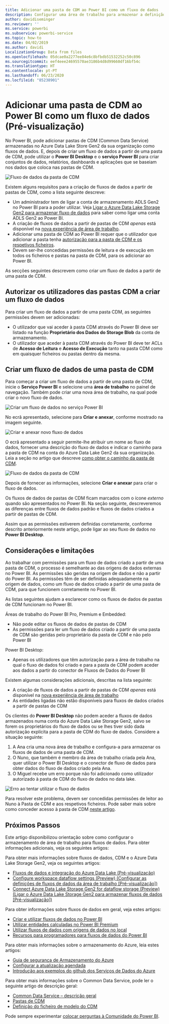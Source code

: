 ```yaml
---
title: Adicionar uma pasta de CDM ao Power BI como um fluxo de dados
description: Configurar uma área de trabalho para armazenar a definição e os ficheiros de dados do fluxo de dados no Azure Data Lake Storage Gen2
author: davidiseminger
ms.reviewer: ''
ms.service: powerbi
ms.subservice: powerbi-service
ms.topic: how-to
ms.date: 04/02/2019
ms.author: davidi
LocalizationGroup: Data from files
ms.openlocfilehash: 05dcae0a2277ee84e6c8bfbdb51532252c50c896
ms.sourcegitcommit: eef4eee24695570ae3186b4d8d99660df16bf54c
ms.translationtype: HT
ms.contentlocale: pt-PT
ms.lasthandoff: 06/23/2020
ms.locfileid: "85238901"
---
```

# <a name="add-a-cdm-folder-to-power-bi-as-a-dataflow-preview"></a>Adicionar uma pasta de CDM ao Power BI como um fluxo de dados (Pré-visualização)

No Power BI, pode adicionar pastas de CDM (Common Data Service) armazenadas no Azure Data Lake Store Gen2 da sua organização como fluxos de dados. E, depois de criar um fluxo de dados a partir de uma pasta de CDM, pode utilizar o **Power BI Desktop** e o **serviço Power BI** para criar conjuntos de dados, relatórios, dashboards e aplicações que se baseiam nos dados que coloca nas pastas de CDM.

![Fluxo de dados da pasta de CDM](media/service-dataflows-add-cdm-folder/dataflow-from-cdm-folder_01.jpg)

Existem alguns requisitos para a criação de fluxos de dados a partir de pastas de CDM, como a lista seguinte descreve:

* Um administrador tem de ligar a conta de armazenamento ADLS Gen2 no Power BI para a poder utilizar. Veja [Ligar o Azure Data Lake Storage Gen2 para armazenar fluxo de dados](service-dataflows-connect-azure-data-lake-storage-gen2.md) para saber como ligar uma conta ADLS Gen2 ao Power BI.
* A criação de fluxos de dados a partir de pastas de CDM *apenas* está disponível na [nova experiência de área de trabalho](../collaborate-share/service-create-the-new-workspaces.md). 
* Adicionar uma pasta de CDM ao Power BI requer que o utilizador que adicionar a pasta tenha [autorização para a pasta de CDM e os respetivos ficheiros](https://go.microsoft.com/fwlink/?linkid=2029121).
* Devem ser-lhe concedidas permissões de leitura e de execução em todos os ficheiros e pastas na pasta de CDM, para os adicionar ao Power BI.

As secções seguintes descrevem como criar um fluxo de dados a partir de uma pasta de CDM.

## <a name="authorizing-users-for-cdm-folders-to-create-a-dataflow"></a>Autorizar os utilizadores das pastas CDM a criar um fluxo de dados

Para criar um fluxo de dados a partir de uma pasta CDM, as seguintes permissões devem ser adicionadas:
* O utilizador que vai aceder à pasta CDM através do Power BI deve ser listado na função **Proprietário dos Dados do Storage Blob** da conta de armazenamento.
* O utilizador que aceder à pasta CDM através do Power BI deve ter ACLs de **Acesso de Leitura** e **Acesso de Execução** tanto na pasta CDM como em quaisquer ficheiros ou pastas dentro da mesma. 

## <a name="create-a-dataflow-from-a-cdm-folder"></a>Criar um fluxo de dados de uma pasta de CDM

Para começar a criar um fluxo de dados a partir de uma pasta de CDM, inicie o **Serviço Power BI** e selecione uma **área de trabalho** no painel de navegação. Também pode criar uma nova área de trabalho, na qual pode criar o novo fluxo de dados.

![Criar um fluxo de dados no serviço Power BI](media/service-dataflows-add-cdm-folder/dataflow-from-cdm-folder_02.jpg)

No ecrã apresentado, selecione para **Criar e anexar**, conforme mostrado na imagem seguinte.

![Criar e anexar novo fluxo de dados](media/service-dataflows-add-cdm-folder/dataflow-from-cdm-folder_03.jpg)

O ecrã apresentado a seguir permite-lhe atribuir um nome ao fluxo de dados, fornecer uma descrição do fluxo de dados e indicar o caminho para a pasta de CDM na conta do Azure Data Lake Gen2 da sua organização. Leia a seção no artigo que descreve [como obter o caminho da pasta de CDM](service-dataflows-configure-workspace-storage-settings.md#get-the-uri-of-stored-dataflow-files). 

![Fluxo de dados da pasta de CDM](media/service-dataflows-add-cdm-folder/dataflow-from-cdm-folder_01.jpg)

Depois de fornecer as informações, selecione **Criar e anexar** para criar o fluxo de dados.

Os fluxos de dados de pastas de CDM ficam marcados com o ícone *externo* quando são apresentados no Power BI. Na seção seguinte, descreveremos as diferenças entre fluxos de dados padrão e fluxos de dados criados a partir de pastas de CDM.

Assim que as permissões estiverem definidas corretamente, conforme descrito anteriormente neste artigo, pode ligar ao seu fluxo de dados no **Power BI Desktop**.


## <a name="considerations-and-limitations"></a>Considerações e limitações

Ao trabalhar com permissões para um fluxo de dados criado a partir de uma pasta de CDM, o processo é semelhante ao das origens de dados externas no Power BI. As permissões são geridas na origem de dados e não a partir do Power BI. As permissões têm de ser definidas adequadamente na origem de dados, como um fluxo de dados criado a partir de uma pasta de CDM, para que funcionem corretamente no Power BI.

As listas seguintes ajudam a esclarecer como os fluxos de dados de pastas de CDM funcionam no Power BI.

Áreas de trabalho do Power BI Pro, Premium e Embedded:
* Não pode editar os fluxos de dados de pastas de CDM
* As permissões para ler um fluxo de dados criado a partir de uma pasta de CDM são geridas pelo proprietário da pasta de CDM e não pelo Power BI

Power BI Desktop:
* Apenas os utilizadores que têm autorização para a área de trabalho na qual o fluxo de dados foi criado e para a pasta de CDM podem aceder aos dados a partir do conector de Fluxos de Dados do Power BI


Existem algumas considerações adicionais, descritas na lista seguinte:

* A criação de fluxos de dados a partir de pastas de CDM *apenas* está disponível na [nova experiência de área de trabalho](../collaborate-share/service-create-the-new-workspaces.md)
* As entidades ligadas não estão disponíveis para fluxos de dados criados a partir de pastas de CDM


Os clientes do **Power BI Desktop** não podem aceder a fluxos de dados armazenados numa conta do Azure Data Lake Storage Gen2, salvo se forem os proprietários do fluxo de dados ou se lhes tiver sido dada autorização explícita para a pasta de CDM do fluxo de dados. Considere a situação seguinte:

1.    A Ana cria uma nova área de trabalho e configura-a para armazenar os fluxos de dados de uma pasta de CDM.
2.    O Nuno, que também é membro da área de trabalho criada pela Ana, quer utilizar o Power BI Desktop e o conector de fluxo de dados para obter dados do fluxo de dados criado pela Ana.
3.    O Miguel recebe um erro porque não foi adicionado como utilizador autorizado à pasta de CDM do fluxo de dados no data lake.

  ![Erro ao tentar utilizar o fluxo de dados](media/service-dataflows-configure-workspace-storage-settings/dataflow-storage-settings_08.jpg)

Para resolver este problema, devem ser concedidas permissões de leitor ao Nuno à Pasta de CDM e aos respetivos ficheiros. Pode saber mais sobre como conceder acesso à pasta de CDM [neste artigo](https://go.microsoft.com/fwlink/?linkid=2029121).


## <a name="next-steps"></a>Próximos Passos

Este artigo disponibilizou orientação sobre como configurar o armazenamento de área de trabalho para fluxos de dados. Para obter informações adicionais, veja os seguintes artigos:

Para obter mais informações sobre fluxos de dados, CDM e o Azure Data Lake Storage Gen2, veja os seguintes artigos:

* [Fluxos de dados e integração do Azure Data Lake (Pré-visualização)](service-dataflows-azure-data-lake-integration.md)
* [Configure workspace dataflow settings (Preview) (Configurar as definições de fluxos de dados da área de trabalho [Pré-visualização])](service-dataflows-configure-workspace-storage-settings.md)
* [Connect Azure Data Lake Storage Gen2 for dataflow storage (Preview) (Ligar o Azure Data Lake Storage Gen2 para armazenar fluxos de dados [Pré-visualização])](service-dataflows-connect-azure-data-lake-storage-gen2.md)

Para obter informações sobre fluxos de dados em geral, veja estes artigos:

* [Criar e utilizar fluxos de dados no Power BI](service-dataflows-create-use.md)
* [Utilizar entidades calculadas no Power BI Premium](service-dataflows-computed-entities-premium.md)
* [Utilizar fluxos de dados com origens de dados no local](service-dataflows-on-premises-gateways.md)
* [Recursos para programadores para fluxos de dados do Power BI](service-dataflows-developer-resources.md)

Para obter mais informações sobre o armazenamento do Azure, leia estes artigos:
* [Guia de segurança de Armazenamento do Azure](https://docs.microsoft.com/azure/storage/common/storage-security-guide)
* [Configurar a atualização agendada](../connect-data/refresh-scheduled-refresh.md)
* [Introdução aos exemplos do github dos Serviços de Dados do Azure](https://aka.ms/cdmadstutorial)

Para obter mais informações sobre o Common Data Service, pode ler o seguinte artigo de descrição geral:
* [Common Data Service – descrição geral](https://docs.microsoft.com/powerapps/common-data-model/overview)
* [Pastas de CDM](https://go.microsoft.com/fwlink/?linkid=2045304)
* [Definição do ficheiro de modelo do CDM](https://go.microsoft.com/fwlink/?linkid=2045521)

Pode sempre experimentar [colocar perguntas à Comunidade do Power BI](https://community.powerbi.com/).
